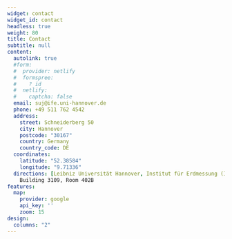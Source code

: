 ```yaml
---
widget: contact
widget_id: contact
headless: true
weight: 80
title: Contact
subtitle: null
content:
  autolink: true
  #form:
  #  provider: netlify
  #  formspree:
  #    ? id
  #  netlify:
  #    captcha: false
  email: suj@ife.uni-hannover.de
  phone: +49 511 762 4542
  address:
    street: Schneiderberg 50
    city: Hannover
    postcode: "30167"
    country: Germany
    country_code: DE
  coordinates:
    latitude: "52.38584" 
    longitude: "9.71336"
  directions: [Leibniz Universität Hannover, Institut für Erdmessung (IfE)](https://standortfinder.uni-hannover.de/?search=3109) |
    Building 3109, Room 402B
features:
  map:
    provider: google
    api_key: ''
    zoom: 15
design:
  columns: "2"
---
```

